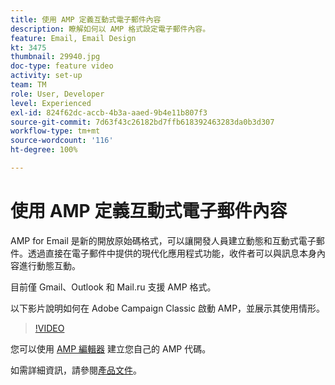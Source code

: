 ```yaml
---
title: 使用 AMP 定義互動式電子郵件內容
description: 瞭解如何以 AMP 格式設定電子郵件內容。
feature: Email, Email Design
kt: 3475
thumbnail: 29940.jpg
doc-type: feature video
activity: set-up
team: TM
role: User, Developer
level: Experienced
exl-id: 824f62dc-accb-4b3a-aaed-9b4e11b807f3
source-git-commit: 7d63f43c26182bd7ffb618392463283da0b3d307
workflow-type: tm+mt
source-wordcount: '116'
ht-degree: 100%

---
```


# 使用 AMP 定義互動式電子郵件內容

AMP for Email 是新的開放原始碼格式，可以讓開發人員建立動態和互動式電子郵件。透過直接在電子郵件中提供的現代化應用程式功能，收件者可以與訊息本身內容進行動態互動。

目前僅 Gmail、Outlook 和 Mail.ru 支援 AMP 格式。

以下影片說明如何在 Adobe Campaign Classic 啟動 AMP，並展示其使用情形。

>[!VIDEO](https://video.tv.adobe.com/v/29940?quality=12&learn=on)

您可以使用 [AMP 編輯器](https://playground.amp.dev/) 建立您自己的 AMP 代碼。

如需詳細資訊，請參閱[產品文件](https://experienceleague.adobe.com/docs/campaign-classic/using/sending-messages/sending-emails/defining-interactive-content.html?lang=zh-Hant#about-amp-for-email)。
